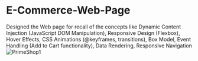 # E-Commerce-Web-Page
Designed the Web  page for recall of the concepts like Dynamic Content Injection (JavaScript DOM Manipulation), Responsive Design (Flexbox), Hover Effects, CSS Animations (@keyframes, transitions), Box Model,  Event Handling (Add to Cart functionality), Data Rendering,  Responsive Navigation
![PrimeShop1](https://github.com/user-attachments/assets/7ddb7190-0148-410f-ab27-52440efe47cd)
